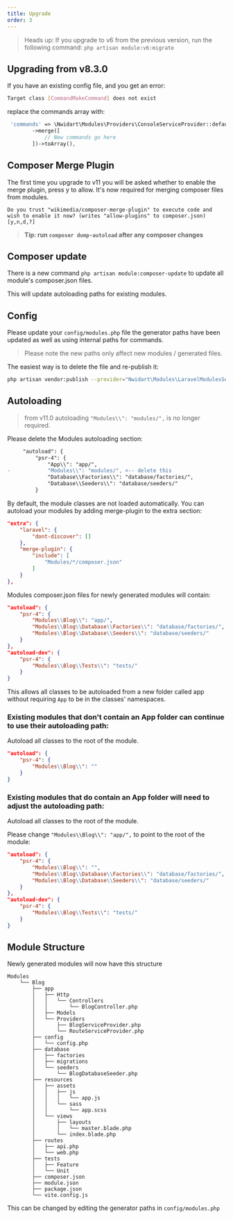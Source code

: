 ```yaml
---
title: Upgrade
order: 3
---
```


> Heads up:
    If you upgrade to v6 from the previous version, run the following command: `php artisan module:v6:migrate`

## Upgrading from v8.3.0

If you have an existing config file, and you get an error:
```bash
Target class [CommandMakeCommand] does not exist
```

replace the commands array with:

```php
 'commands' => \Nwidart\Modules\Providers\ConsoleServiceProvider::defaultCommands()
        ->merge([
            // New commands go here
        ])->toArray(),
```

## Composer Merge Plugin

The first time you upgrade to v11 you will be asked whether to enable the merge plugin, press y to allow. It's now required for merging composer files from modules.

```
Do you trust "wikimedia/composer-merge-plugin" to execute code and wish to enable it now? (writes "allow-plugins" to composer.json) [y,n,d,?] 
```

> **Tip: run `composer dump-autoload` after any composer changes**

## Composer update

There is a new command `php artisan module:composer-update` to update all module's composer.json files.

This will update autoloading paths for existing modules.

## Config

Please update your `config/modules.php` file the generator paths have been updated as well as using internal paths for commands.

> Please note the new paths only affect new modules / generated files.

The easiest way is to delete the file and re-publish it:

```bash
php artisan vendor:publish --provider="Nwidart\Modules\LaravelModulesServiceProvider" --tag="config"
```

## Autoloading

> from v11.0 autoloading `"Modules\\": "modules/",` is no longer required.

Please delete the Modules autoloading section:

```diff
     "autoload": {
         "psr-4": {
             "App\\": "app/",
-            "Modules\\": "modules/", <-- delete this
             "Database\\Factories\\": "database/factories/",
             "Database\\Seeders\\": "database/seeders/"
         }
```

By default, the module classes are not loaded automatically. You can autoload your modules by adding merge-plugin to the extra section:

```json
"extra": {
    "laravel": {
        "dont-discover": []
    },
    "merge-plugin": {
        "include": [
            "Modules/*/composer.json"
        ]
    }
},
```

Modules composer.json files for newly generated modules will contain:

```json
"autoload": {
    "psr-4": {
        "Modules\\Blog\\": "app/",
        "Modules\\Blog\\Database\\Factories\\": "database/factories/",
        "Modules\\Blog\\Database\\Seeders\\": "database/seeders/"
    }
},
"autoload-dev": {
    "psr-4": {
        "Modules\\Blog\\Tests\\": "tests/"
    }
}
```

This allows all classes to be autoloaded from a new folder called app without requiring `App` to be in the classes' namespaces.

### Existing modules that don't contain an App folder can continue to use their autoloading path:

Autoload all classes to the root of the module.

```json
"autoload": {
    "psr-4": {
        "Modules\\Blog\\": ""
    }
}
```

### Existing modules that do contain an App folder will need to adjust the autoloading path:

Autoload all classes to the root of the module.

Please change `"Modules\\Blog\\": "app/",` to point to the root of the module:

```json
"autoload": {
    "psr-4": {
        "Modules\\Blog\\": "",
        "Modules\\Blog\\Database\\Factories\\": "database/factories/",
        "Modules\\Blog\\Database\\Seeders\\": "database/seeders/"
    }
},
"autoload-dev": {
    "psr-4": {
        "Modules\\Blog\\Tests\\": "tests/"
    }
}
```


## Module Structure

Newly generated modules will now have this structure

```
Modules
    └── Blog
        ├── app
        │   ├── Http
        │   │   └── Controllers
        │   │       └── BlogController.php
        │   ├── Models
        │   └── Providers
        │       ├── BlogServiceProvider.php
        │       └── RouteServiceProvider.php
        ├── config
        │   └── config.php
        ├── database
        │   ├── factories
        │   ├── migrations
        │   └── seeders
        │       └── BlogDatabaseSeeder.php
        ├── resources
        │   ├── assets
        │   │   ├── js
        │   │   │   └── app.js
        │   │   └── sass
        │   │       └── app.scss
        │   └── views
        │       ├── layouts
        │       │   └── master.blade.php
        │       └── index.blade.php
        ├── routes
        │   ├── api.php
        │   └── web.php
        ├── tests
        │   ├── Feature
        │   └── Unit
        ├── composer.json
        ├── module.json
        ├── package.json
        └── vite.config.js
```

This can be changed by editing the generator paths in `config/modules.php`
